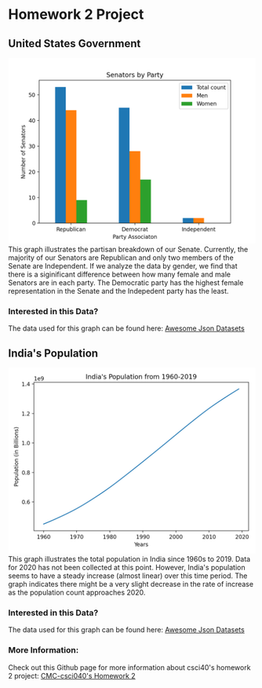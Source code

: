 # Homework 2 Project
## United States Government
![Senators](senators.png)
<addr> This graph illustrates the partisan breakdown of our Senate. Currently, the majority of our Senators are Republican and only two members of the Senate are Independent. If we analyze the data by gender, we find that there is a siginificant difference between how many female and male Senators are in each party. The Democratic party has the highest female representation in the Senate and the Indepedent party has the least.

### Interested in this Data?
<addr> The data used for this graph can be found here: [Awesome Json Datasets](https://github.com/jdorfman/awesome-json-datasets)

## India's Population
![India's populations](india_pop.png)
<addr> This graph illustrates the total population in India since 1960s to 2019. Data for 2020 has not been collected at this point. However, India's population seems to have a steady increase (almost linear) over this time period. The graph indicates there might be a very slight decrease in the rate of increase as the population count approaches 2020. 

### Interested in this Data?
<addr> The data used for this graph can be found here: [Awesome Json Datasets](https://github.com/jdorfman/awesome-json-datasets)

### More Information: 

Check out this Github page for more information about csci40's homework 2 project:   [CMC-csci040's Homework 2](https://github.com/mikeizbicki/cmc-csci040/tree/2020fall/hw_02)